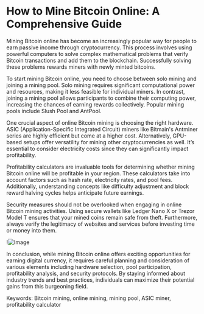 # How to Mine Bitcoin Online: A Comprehensive Guide

Mining Bitcoin online has become an increasingly popular way for people to earn passive income through cryptocurrency. This process involves using powerful computers to solve complex mathematical problems that verify Bitcoin transactions and add them to the blockchain. Successfully solving these problems rewards miners with newly minted bitcoins.

To start mining Bitcoin online, you need to choose between solo mining and joining a mining pool. Solo mining requires significant computational power and resources, making it less feasible for individual miners. In contrast, joining a mining pool allows participants to combine their computing power, increasing the chances of earning rewards collectively. Popular mining pools include Slush Pool and AntPool.

One crucial aspect of online Bitcoin mining is choosing the right hardware. ASIC (Application-Specific Integrated Circuit) miners like Bitmain's Antminer series are highly efficient but come at a higher cost. Alternatively, GPU-based setups offer versatility for mining other cryptocurrencies as well. It’s essential to consider electricity costs since they can significantly impact profitability.

Profitability calculators are invaluable tools for determining whether mining Bitcoin online will be profitable in your region. These calculators take into account factors such as hash rate, electricity rates, and pool fees. Additionally, understanding concepts like difficulty adjustment and block reward halving cycles helps anticipate future earnings.

Security measures should not be overlooked when engaging in online Bitcoin mining activities. Using secure wallets like Ledger Nano X or Trezor Model T ensures that your mined coins remain safe from theft. Furthermore, always verify the legitimacy of websites and services before investing time or money into them.

!![Image](https://github.com/user-attachments/assets/057c907c-805e-4310-a052-f5031067f3de)

In conclusion, while mining Bitcoin online offers exciting opportunities for earning digital currency, it requires careful planning and consideration of various elements including hardware selection, pool participation, profitability analysis, and security protocols. By staying informed about industry trends and best practices, individuals can maximize their potential gains from this burgeoning field.

Keywords: Bitcoin mining, online mining, mining pool, ASIC miner, profitability calculator